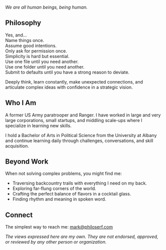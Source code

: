 _We are all human beings, being human._

## Philosophy

Yes, and…  
Name things once.  
Assume good intentions.  
Only ask for permission once.  
Simplicity is hard but essential.  
Use one file until you need another.  
Use one folder until you need another.  
Submit to defaults until you have a strong reason to deviate.

Deeply think, learn constantly, make unexpected connections, and articulate complex ideas with confidence in a strategic vision.

## Who I Am

A former US Army paratrooper and Ranger. I have worked in large and very large corporations, small startups, and middling scale-ups where I specialize in learning new skills.

I hold a Bachelor of Arts in Political Science from the University at Albany and continue learning daily through challenges, conversations, and skill acquisition.

## Beyond Work

When not solving complex problems, you might find me:

- Traversing backcountry trails with everything I need on my back.
- Exploring far-flung corners of the world.
- Crafting the perfect balance of flavors in a cocktail glass.
- Finding rhythm and meaning in spoken word.

## Connect

The simplest way to reach me: [mark@philoserf.com](mailto:mark@philoserf.com)

_The views expressed here are my own. They are not endorsed, approved, or reviewed by any other person or organization._
